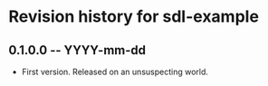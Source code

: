# Revision history for sdl-example

## 0.1.0.0  -- YYYY-mm-dd

* First version. Released on an unsuspecting world.
